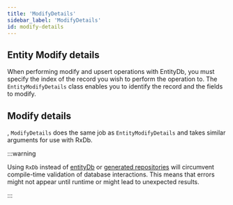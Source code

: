 ```yaml
---
title: 'ModifyDetails'
sidebar_label: 'ModifyDetails'
id: modify-details
---
```


## Entity Modify details

When performing modify and upsert operations with EntityDb, you must specify the index of the record you wish to perform the operation to. The `EntityModifyDetails` class enables you to identify the record and the fields to modify.

## Modify details

, `ModifyDetails` does the same job as `EntityModifyDetails` and takes similar arguments for use with RxDb.

:::warning

Using `RxDb` instead of [entityDb](/database/database-interface/entity-db/) or [generated repositories](/database/database-interface/generated-repositories/) will circumvent compile-time validation of database interactions. This means that errors might not appear until runtime or might lead to unexpected results.

:::
